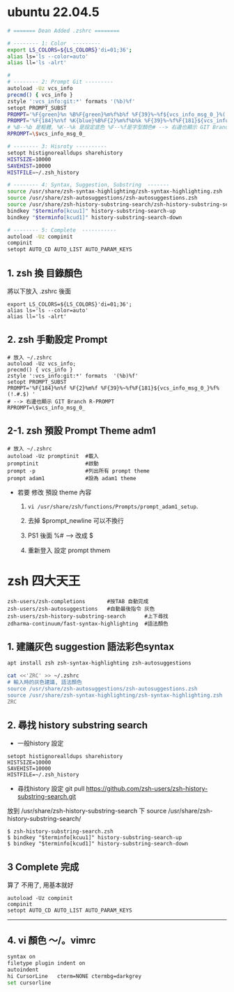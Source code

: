 # ubuntu 22.04.5

```sh   (Put into ~/.zshrc)
# ======= Dean Added .zshrc ========

# -------- 1: Color  ---------
export LS_COLORS=${LS_COLORS}'di=01;36';
alias ls='ls --color=auto'
alias ll='ls -alrt'

#
# -------- 2: Prompt Git ---------
autoload -Uz vcs_info
precmd() { vcs_info }
zstyle ':vcs_info:git:*' formats '(%b)%f'
setopt PROMPT_SUBST
PROMPT='%F{green}%n %B%F{green}%m%f%b%f %F{39}%~%f${vcs_info_msg_0_}%(!.#.$) '
PROMPT='%F{184}%n%f %K{blue}%B%F{2}%m%f%b%k %F{39}%~%f%F{181}${vcs_info_msg_0_}%f%(!.#.$) '
# %B--%b 是粗體, %K--%k 是設定底色 %F--%f是字型顏色# --> 右邊也顯示 GIT Branch R-PROMPT
RPROMPT=\$vcs_info_msg_0_

# -------- 3: Hisroty ----------
setopt histignorealldups sharehistory
HISTSIZE=10000
SAVEHIST=10000
HISTFILE=~/.zsh_history

# -------- 4: Syntax, Suggestion, Substring  -------
source /usr/share/zsh-syntax-highlighting/zsh-syntax-highlighting.zsh
source /usr/share/zsh-autosuggestions/zsh-autosuggestions.zsh
source /usr/share/zsh-history-substring-search/zsh-history-substring-search.zsh
bindkey "$terminfo[kcuu1]" history-substring-search-up
bindkey "$terminfo[kcud1]" history-substring-search-down

# -------- 5: Complete  -----------
autoload -Uz compinit
compinit
setopt AUTO_CD AUTO_LIST AUTO_PARAM_KEYS

```






## 1. zsh 換 目錄顏色
將以下放入 .zshrc 後面
```
export LS_COLORS=${LS_COLORS}'di=01;36';
alias ls='ls --color=auto'
alias ll='ls -alrt'
```

## 2. zsh 手動設定 Prompt
``` 
# 放入 ~/.zshrc
autoload -Uz vcs_info; 
precmd() { vcs_info }
zstyle ':vcs_info:git:*' formats  '(%b)%f'
setopt PROMPT_SUBST
PROMPT='%F{184}%n%f %F{2}%m%f %F{39}%~%f%F{181}${vcs_info_msg_0_}%f%(!.#.$) '  
# --> 右邊也顯示 GIT Branch R-PROMPT
RPROMPT=\$vcs_info_msg_0_

```




## 2-1. zsh 預設 Prompt Theme adm1
 
```
# 放入 ~/.zshrc
autoload -Uz promptinit  #載入
promptinit               #啟動
prompt -p                #列出所有 prompt theme
prompt adam1             #設為 adam1 theme
```

- 若要 修改 預設 theme 內容
  1. `vi /usr/share/zsh/functions/Prompts/prompt_adam1_setup`. 

  1. 去掉 $prompt_newline 可以不換行
  2. PS1 後面 %#  --> 改成 $
  3. 重新登入 設定 prompt thmem  








# zsh 四大天王

```
zsh-users/zsh-completions       #按TAB 自動完成
zsh-users/zsh-autosuggestions   #自動最後指令 灰色
zsh-users/zsh-history-substring-search      #上下尋找
zdharma-continuum/fast-syntax-highlighting  #語法顏色
```

## 1. 建議灰色 suggestion 語法彩色syntax
```sh
apt install zsh zsh-syntax-highlighting zsh-autosuggestions

cat <<'ZRC' >> ~/.zshrc
# 輸入時的灰色建議, 語法顏色
source /usr/share/zsh-autosuggestions/zsh-autosuggestions.zsh
source /usr/share/zsh-syntax-highlighting/zsh-syntax-highlighting.zsh
ZRC
```


## 2. 尋找 history substring search
- 一般history 設定
```
setopt histignorealldups sharehistory
HISTSIZE=10000
SAVEHIST=10000
HISTFILE=~/.zsh_history
```

- 尋找history 設定
git pull https://github.com/zsh-users/zsh-history-substring-search.git

放到 /usr/share/zsh-history-substring-search 下
source /usr/share/zsh-history-substring-search/
```
$ zsh-history-substring-search.zsh
$ bindkey "$terminfo[kcuu1]" history-substring-search-up
$ bindkey "$terminfo[kcud1]" history-substring-search-down
```

## 3 Complete 完成
算了 不用了, 用基本就好
```
autoload -Uz compinit
compinit
setopt AUTO_CD AUTO_LIST AUTO_PARAM_KEYS
```




----

## 4. vi 顏色 ～/。vimrc
```sh
syntax on
filetype plugin indent on
autoindent
hi CursorLine   cterm=NONE ctermbg=darkgrey
set cursorline
```